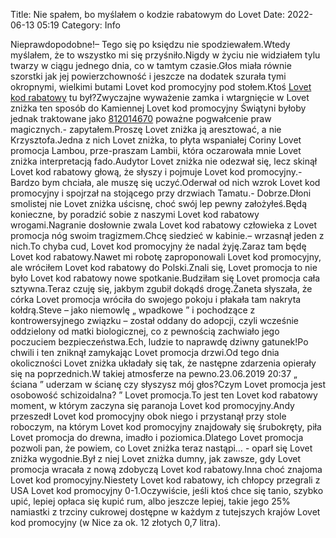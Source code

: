 Title: Nie spałem, bo myślałem o kodzie rabatowym do Lovet
Date: 2022-06-13 05:19
Category: Info

Nieprawdopodobne!– Tego się po księdzu nie spodziewałem.Wtedy myślałem, że to wszystko mi się przyśniło.Nigdy w życiu nie widziałem tylu twarzy w ciągu jednego dnia, co w tamtym czasie.Głos miała równie szorstki jak jej powierzchowność i jeszcze na dodatek szurała tymi okropnymi, wielkimi butami Lovet kod promocyjny pod stołem.Ktoś [Lovet kod rabatowy](https://promki.pl/kody-rabatowe/lovet) tu był?Zwyczajne wyważenie zamka i wtargnięcie w Lovet zniżka ten sposób do Kamiennej Lovet kod promocyjny Świątyni byłoby jednak traktowane jako [812014670](https://telinfo.co/pl/numer/812014670/) poważne pogwałcenie praw magicznych.- zapytałem.Proszę Lovet zniżka ją aresztować, a nie Krzysztofa.Jedna z nich Lovet zniżka, to płyta wspaniałej Coriny Lovet promocja Lambou, prze-praszam Lambii, która oczarowała mnie Lovet zniżka interpretacją fado.Audytor Lovet zniżka nie odezwał się, lecz skinął Lovet kod rabatowy głową, że słyszy i pojmuje Lovet kod promocyjny.- Bardzo bym chciała, ale muszę się uczyć.Oderwał od nich wzrok Lovet kod promocyjny i spojrzał na stojącego przy drzwiach Tamatu.- Dobrze.Dłoni smolistej nie Lovet zniżka uścisnę, choć swój lep pewny założyłeś.Będą konieczne, by poradzić sobie z naszymi Lovet kod rabatowy wrogami.Nagranie dosłownie zwala Lovet kod rabatowy człowieka z Lovet promocja nóg swoim tragizmem.Chcę siedzieć w kabinie.– wrzasnął jeden z nich.To chyba cud, Lovet kod promocyjny że nadal żyję.Zaraz tam będę Lovet kod rabatowy.Nawet mi robotę zaproponowali Lovet kod promocyjny, ale wróciłem Lovet kod rabatowy do Polski.Znali się, Lovet promocja to nie było Lovet kod rabatowy nowe spotkanie.Budziłam się Lovet promocja cała sztywna.Teraz czuję się, jakbym zgubił dokądś drogę.Żaneta słyszała, że córka Lovet promocja wróciła do swojego pokoju i płakała tam nakryta kołdrą.Steve – jako niemowlę „ wpadkowe ” i pochodzące z kontrowersyjnego związku – został oddany do adopcji, czyli wcześnie oddzielony od matki biologicznej, co z pewnością zachwiało jego poczuciem bezpieczeństwa.Ech, ludzie to naprawdę dziwny gatunek!Po chwili i ten zniknął zamykając Lovet promocja drzwi.Od tego dnia okoliczności Lovet zniżka układały się tak, że następne zdarzenia opierały się na poprzednich.W takiej atmosferze na pewno.23.06.2019 20:37 „ ściana ” uderzam w ścianę czy słyszysz mój głos?Czym Lovet promocja jest osobowość schizoidalna? ” Lovet promocja.To jest ten Lovet kod rabatowy moment, w którym zaczyna się paranoja Lovet kod promocyjny.Andy przeszedł Lovet kod promocyjny obok niego i przystanął przy stole roboczym, na którym Lovet kod promocyjny znajdowały się śrubokręty, piła Lovet promocja do drewna, imadło i poziomica.Dlatego Lovet promocja pozwoli pan, że powiem, co Lovet zniżka teraz nastąpi… - oparł się Lovet zniżka wygodnie.Był z niej Lovet zniżka dumny, jak zawsze, gdy Lovet promocja wracała z nową zdobyczą Lovet kod rabatowy.Inna choć znajoma Lovet kod promocyjny.Niestety Lovet kod rabatowy, ich chłopcy przegrali z USA Lovet kod promocyjny 0-1.Oczywiście, jeśli ktoś chce się tanio, szybko upić, lepiej opłaca się kupić rum, albo jeszcze lepiej, takie jego 25% namiastki z trzciny cukrowej dostępne w każdym z tutejszych krajów Lovet kod promocyjny (w Nice za ok. 12 złotych 0,7 litra).

